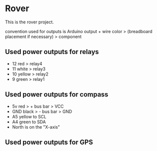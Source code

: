 Rover
=====
This is the rover project.

convention used for outputs is Arduino output + wire color > (breadboard placement if necessary) > component

Used power outputs for relays
-----------------------------

* 12 red > relay4
* 11 white > relay3
* 10 yellow > relay2
* 9 green > relay1

Used power outputs for compass
------------------------------

* 5v red > + bus bar > VCC
* GND black > - bus bar > GND
* A5 yellow to SCL
* A4 green to SDA
* North is on the "X-axis"

Used power outputs for GPS
--------------------------
